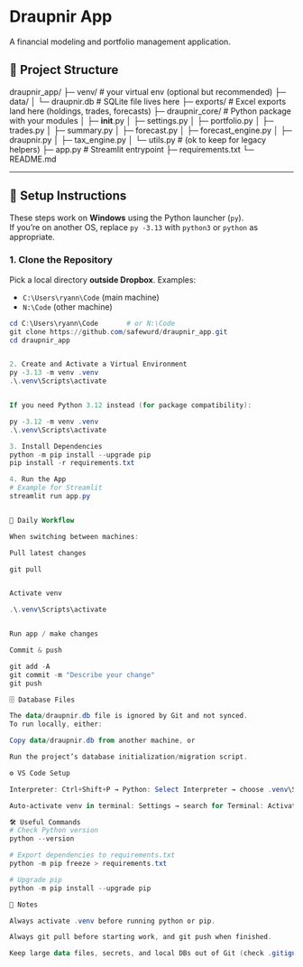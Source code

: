 # Draupnir App

A financial modeling and portfolio management application.

## 📂 Project Structure

draupnir_app/
├─ venv/                         # your virtual env (optional but recommended)
├─ data/
│  └─ draupnir.db               # SQLite file lives here
├─ exports/                      # Excel exports land here (holdings, trades, forecasts)
├─ draupnir_core/                # Python package with your modules
│  ├─ __init__.py
│  ├─ settings.py
│  ├─ portfolio.py
│  ├─ trades.py
│  ├─ summary.py
│  ├─ forecast.py
│  ├─ forecast_engine.py
│  ├─ draupnir.py
│  ├─ tax_engine.py
│  └─ utils.py                   # (ok to keep for legacy helpers)
├─ app.py                        # Streamlit entrypoint
├─ requirements.txt
└─ README.md


---

## 🚀 Setup Instructions

These steps work on **Windows** using the Python launcher (`py`).  
If you’re on another OS, replace `py -3.13` with `python3` or `python` as appropriate.

### 1. Clone the Repository

Pick a local directory **outside Dropbox**. Examples:
- `C:\Users\ryann\Code` (main machine)
- `N:\Code` (other machine)

```powershell
cd C:\Users\ryann\Code       # or N:\Code
git clone https://github.com/safewurd/draupnir_app.git
cd draupnir_app


2. Create and Activate a Virtual Environment
py -3.13 -m venv .venv
.\.venv\Scripts\activate


If you need Python 3.12 instead (for package compatibility):

py -3.12 -m venv .venv
.\.venv\Scripts\activate

3. Install Dependencies
python -m pip install --upgrade pip
pip install -r requirements.txt

4. Run the App
# Example for Streamlit
streamlit run app.py


🔄 Daily Workflow

When switching between machines:

Pull latest changes

git pull


Activate venv

.\.venv\Scripts\activate


Run app / make changes

Commit & push

git add -A
git commit -m "Describe your change"
git push

🗄 Database Files

The data/draupnir.db file is ignored by Git and not synced.
To run locally, either:

Copy data/draupnir.db from another machine, or

Run the project’s database initialization/migration script.

⚙ VS Code Setup

Interpreter: Ctrl+Shift+P → Python: Select Interpreter → choose .venv\Scripts\python.exe.

Auto-activate venv in terminal: Settings → search for Terminal: Activate Environment → enable.

🛠 Useful Commands
# Check Python version
python --version

# Export dependencies to requirements.txt
python -m pip freeze > requirements.txt

# Upgrade pip
python -m pip install --upgrade pip

📌 Notes

Always activate .venv before running python or pip.

Always git pull before starting work, and git push when finished.

Keep large data files, secrets, and local DBs out of Git (check .gitignore).

